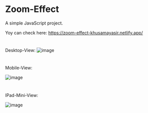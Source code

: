 # Zoom-Effect
A simple JavaScript project.

Yoy can check here: https://zoom-effect-khusamayasir.netlify.app/

#
Desktop-View:
![image](https://user-images.githubusercontent.com/66178232/159853815-4fa9c938-30bc-4c09-9f73-7ad0e5c71858.png)

#

Mobile-View:

![image](https://user-images.githubusercontent.com/66178232/159853680-b22bd29f-4af0-42e6-8c6a-79f0523f26de.png)

#

IPad-Mini-View:

![image](https://user-images.githubusercontent.com/66178232/159853591-61fa6732-b01b-4e82-86c2-77810a3807df.png)
